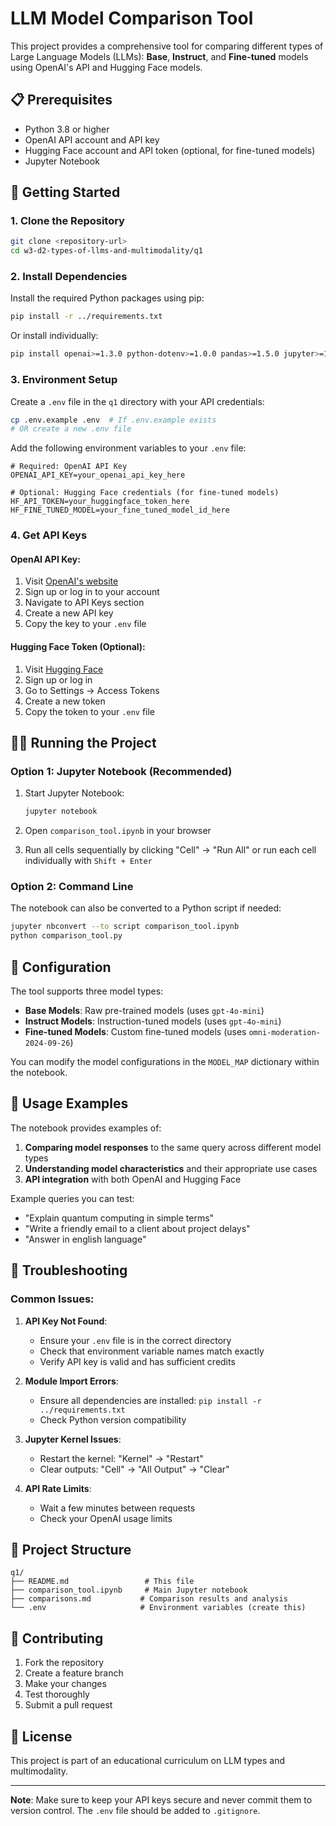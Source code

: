 # LLM Model Comparison Tool

This project provides a comprehensive tool for comparing different types of Large Language Models (LLMs): **Base**, **Instruct**, and **Fine-tuned** models using OpenAI's API and Hugging Face models.

## 📋 Prerequisites

- Python 3.8 or higher
- OpenAI API account and API key
- Hugging Face account and API token (optional, for fine-tuned models)
- Jupyter Notebook

## 🚀 Getting Started

### 1. Clone the Repository

```bash
git clone <repository-url>
cd w3-d2-types-of-llms-and-multimodality/q1
```

### 2. Install Dependencies

Install the required Python packages using pip:

```bash
pip install -r ../requirements.txt
```

Or install individually:

```bash
pip install openai>=1.3.0 python-dotenv>=1.0.0 pandas>=1.5.0 jupyter>=1.0.0 ipykernel>=6.0.0 requests>=2.31.0
```

### 3. Environment Setup

Create a `.env` file in the `q1` directory with your API credentials:

```bash
cp .env.example .env  # If .env.example exists
# OR create a new .env file
```

Add the following environment variables to your `.env` file:

```env
# Required: OpenAI API Key
OPENAI_API_KEY=your_openai_api_key_here

# Optional: Hugging Face credentials (for fine-tuned models)
HF_API_TOKEN=your_huggingface_token_here
HF_FINE_TUNED_MODEL=your_fine_tuned_model_id_here
```

### 4. Get API Keys

#### OpenAI API Key:
1. Visit [OpenAI's website](https://platform.openai.com/)
2. Sign up or log in to your account
3. Navigate to API Keys section
4. Create a new API key
5. Copy the key to your `.env` file

#### Hugging Face Token (Optional):
1. Visit [Hugging Face](https://huggingface.co/)
2. Sign up or log in
3. Go to Settings → Access Tokens
4. Create a new token
5. Copy the token to your `.env` file

## 🏃‍♂️ Running the Project

### Option 1: Jupyter Notebook (Recommended)

1. Start Jupyter Notebook:
   ```bash
   jupyter notebook
   ```

2. Open `comparison_tool.ipynb` in your browser

3. Run all cells sequentially by clicking "Cell" → "Run All" or run each cell individually with `Shift + Enter`

### Option 2: Command Line

The notebook can also be converted to a Python script if needed:

```bash
jupyter nbconvert --to script comparison_tool.ipynb
python comparison_tool.py
```

## 🔧 Configuration

The tool supports three model types:

- **Base Models**: Raw pre-trained models (uses `gpt-4o-mini`)
- **Instruct Models**: Instruction-tuned models (uses `gpt-4o-mini`)
- **Fine-tuned Models**: Custom fine-tuned models (uses `omni-moderation-2024-09-26`)

You can modify the model configurations in the `MODEL_MAP` dictionary within the notebook.

## 📖 Usage Examples

The notebook provides examples of:

1. **Comparing model responses** to the same query across different model types
2. **Understanding model characteristics** and their appropriate use cases
3. **API integration** with both OpenAI and Hugging Face

Example queries you can test:
- "Explain quantum computing in simple terms"
- "Write a friendly email to a client about project delays"
- "Answer in english language"

## 🐛 Troubleshooting

### Common Issues:

1. **API Key Not Found**:
   - Ensure your `.env` file is in the correct directory
   - Check that environment variable names match exactly
   - Verify API key is valid and has sufficient credits

2. **Module Import Errors**:
   - Ensure all dependencies are installed: `pip install -r ../requirements.txt`
   - Check Python version compatibility

3. **Jupyter Kernel Issues**:
   - Restart the kernel: "Kernel" → "Restart"
   - Clear outputs: "Cell" → "All Output" → "Clear"

4. **API Rate Limits**:
   - Wait a few minutes between requests
   - Check your OpenAI usage limits

## 📁 Project Structure

```
q1/
├── README.md                 # This file
├── comparison_tool.ipynb     # Main Jupyter notebook
├── comparisons.md           # Comparison results and analysis
└── .env                     # Environment variables (create this)
```

## 🤝 Contributing

1. Fork the repository
2. Create a feature branch
3. Make your changes
4. Test thoroughly
5. Submit a pull request

## 📄 License

This project is part of an educational curriculum on LLM types and multimodality.

---

**Note**: Make sure to keep your API keys secure and never commit them to version control. The `.env` file should be added to `.gitignore`.
